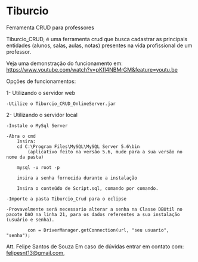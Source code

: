 # Tiburcio
Ferramenta CRUD para professores

Tiburcio_CRUD, é uma ferramenta crud que busca cadastrar as principais entidades (alunos, salas, aulas, notas) presentes na vida profissional de um professor.

Veja uma demonstração do funcionamento em:
	https://www.youtube.com/watch?v=pKfI4NBMrGM&feature=youtu.be
	
Opções de funcionamentos:

1- Utilizando o servidor web
	
	-Utilize o Tiburcio_CRUD_OnlineServer.jar
	
2- Utilizando o servidor local

	-Instale o MySql Server

	-Abra o cmd
		Insira:
		cd C:\Program Files\MySQL\MySQL Server 5.6\bin 
			(aplicativo feito na versão 5.6, mude para a sua versão no nome da pasta)

		mysql -u root -p

		insira a senha fornecida durante a instalação

		Insira o conteúdo de Script.sql, comando por comando.
		
	-Importe a pasta Tiburcio_Crud para o eclipse
		
	-Provavelmente será necessario alterar a senha na Classe DBUtil no pacote DAO na linha 21, para os dados referentes a sua instalação (usuário e senha).
			
			con = DriverManager.getConnection(url, "seu usuario", "senha");




Att. Felipe Santos de Souza
	Em caso de dúvidas entrar em contato com: felipesnt13@gmail.com,
